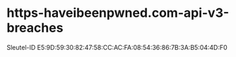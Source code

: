 # https-haveibeenpwned.com-api-v3-breaches
Sleutel-ID E5:9D:59:30:82:47:58:CC:AC:FA:08:54:36:86:7B:3A:B5:04:4D:F0
